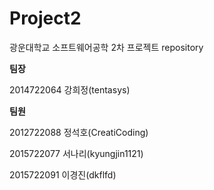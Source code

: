 # Project2
광운대학교 소프트웨어공학 2차 프로젝트 repository

**팀장**

2014722064 강희정(tentasys)

**팀원**

2012722088 정석호(CreatiCoding)

2015722077 서나리(kyungjin1121)

2015722091 이경진(dkflfd)